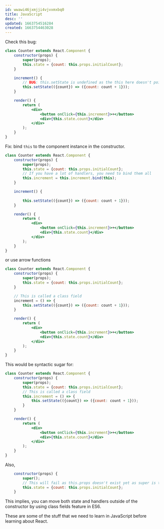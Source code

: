 ```yaml
---
id: wwawi46jxmjji4vjvxmxbq0
title: JavaScript
desc: ''
updated: 1663754516284
created: 1663754463028
---
```


Check this bug:

```jsx
class Counter extends React.Component {
    constructor(props) {
        super(props);
        this.state = {count: this.props.initialCount};
    }

    increment() {
        // BUG: this.setState is undefined as the this here doesn't point to the component instance
        this.setState(({count}) => ({count: count + 1}));
    }

    render() {
        return (
            <div>
                <button onClick={this.increment}>+</button>
                <div>{this.state.count}</div>
            </div>
        );
    }
}
```

Fix: bind `this` to the component instance in the constructor.

```jsx
class Counter extends React.Component {
    constructor(props) {
        super(props);
        this.state = {count: this.props.initialCount};
        // If you have a lot of handlers, you need to bind them all
        this.increment = this.increment.bind(this);
    }

    increment() {
        
        this.setState(({count}) => ({count: count + 1}));
    }

    render() {
        return (
            <div>
                <button onClick={this.increment}>+</button>
                <div>{this.state.count}</div>
            </div>
        );
    }
}
```

or use arrow functions

```jsx
class Counter extends React.Component {
    constructor(props) {
        super(props);
        this.state = {count: this.props.initialCount};
    }

    // This is called a class field
    increment = () => {
        this.setState(({count}) => ({count: count + 1}));
    }

    render() {
        return (
            <div>
                <button onClick={this.increment}>+</button>
                <div>{this.state.count}</div>
            </div>
        );
    }
}
```

This would be syntactic sugar for:

```jsx
class Counter extends React.Component {
    constructor(props) {
        super(props);
        this.state = {count: this.props.initialCount};
        // This is called a class field
        this.increment = () => {
            this.setState(({count}) => ({count: count + 1}));
        }
    }

    render() {
        return (
            <div>
                <button onClick={this.increment}>+</button>
                <div>{this.state.count}</div>
            </div>
        );
    }
}
```

Also,

```jsx
    constructor(props) {
        super();
        // This will fail as this.props doesn't exist yet as super is the one assigning props
        this.state = {count: this.props.initialCount};
    }
```

This implies, you can move both state and handlers outside of the constructor by using class fields feature in ES6.

These are some of the stuff that we need to learn in JavaScript before learning about React.

